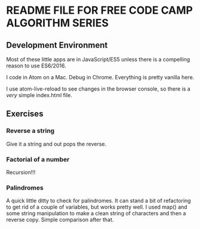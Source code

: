 # README FILE FOR FREE CODE CAMP ALGORITHM SERIES

## Development Environment
Most of these little apps are in JavaScript/ES5 unless there is a compelling reason to use ES6/2016.

I code in Atom on a Mac.  Debug in Chrome.  Everything is pretty vanilla here.

I use atom-live-reload to see changes in the browser console, so there is a _very_ simple index.html file.  

## Exercises

### Reverse a string
Give it a string and out pops the reverse.

### Factorial of a number
Recursion!!!

### Palindromes
A quick little ditty to check for palindromes.  It can stand a bit of refactoring to get rid of a couple of variables, but works pretty well.  I used map() and some string manipulation to make a clean string of characters and then a reverse copy.  Simple comparison after that.
